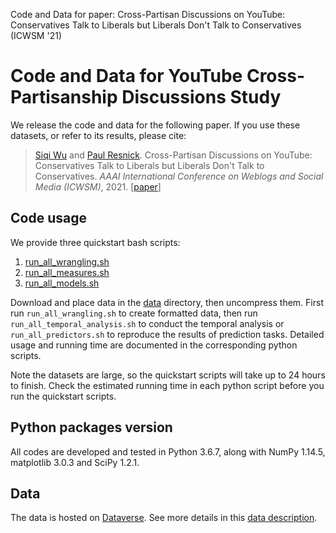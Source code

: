 Code and Data for paper: Cross-Partisan Discussions on YouTube: Conservatives Talk to Liberals but Liberals Don't Talk to Conservatives (ICWSM '21)

# Code and Data for YouTube Cross-Partisanship Discussions Study

We release the code and data for the following paper.
If you use these datasets, or refer to its results, please cite:
> [Siqi Wu](https://avalanchesiqi.github.io/) and [Paul Resnick](https://www.si.umich.edu/people/paul-resnick). Cross-Partisan Discussions on YouTube: Conservatives Talk to Liberals but Liberals Don't Talk to Conservatives. *AAAI International Conference on Weblogs and Social Media (ICWSM)*, 2021. \[[paper](https://avalanchesiqi.github.io/files/cscw2019network.pdf)\]

## Code usage
We provide three quickstart bash scripts:
1. [run_all_wrangling.sh](/wrangling/run_all_wrangling.sh)
2. [run_all_measures.sh](/measures/run_all_measures.sh)
3. [run_all_models.sh](/models/run_all_models.sh)

Download and place data in the [data](/data) directory, then uncompress them.
First run `run_all_wrangling.sh` to create formatted data, then run `run_all_temporal_analysis.sh` to conduct the temporal analysis or `run_all_predictors.sh` to reproduce the results of prediction tasks.
Detailed usage and running time are documented in the corresponding python scripts.

Note the datasets are large, so the quickstart scripts will take up to 24 hours to finish.
Check the estimated running time in each python script before you run the quickstart scripts.

## Python packages version
All codes are developed and tested in Python 3.6.7, along with NumPy 1.14.5, matplotlib 3.0.3 and SciPy 1.2.1.

## Data
The data is hosted on [Dataverse](https://dataverse.harvard.edu/dataset.xhtml?persistentId=doi:10.7910/DVN/TORICY).
See more details in this [data description](/data/README.md).
